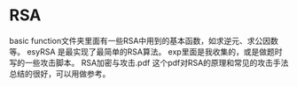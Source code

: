 # RSA
basic function文件夹里面有一些RSA中用到的基本函数，如求逆元、求公因数等。
esyRSA 是最实现了最简单的RSA算法。
exp里面是我收集的，或是做题时写的一些攻击脚本。
RSA加密与攻击.pdf 这个pdf对RSA的原理和常见的攻击手法总结的很好，可以用做参考。
